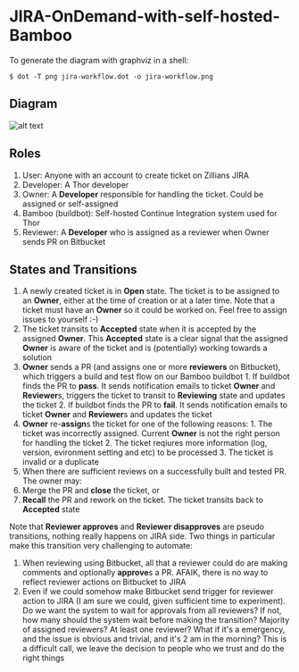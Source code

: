 JIRA-OnDemand-with-self-hosted-Bamboo
=====================================
To generate the diagram with graphviz in a shell:
```Shell
$ dot -T png jira-workflow.dot -o jira-workflow.png
```
## Diagram
![alt text](https://raw.github.com/kennethho/JIRA-OnDemand-with-self-hosted-Bamboo/master/jira-workflow.png "Workflow")

## Roles
1. User: Anyone with an account to create ticket on Zillians JIRA
2. Developer: A Thor developer
3. Owner: A **Developer** responsible for handling the ticket. Could be assigned or self-assigned
4. Bamboo (buildbot): Self-hosted Continue Integration system used for Thor
5. Reviewer: A **Developer** who is assigned as a reviewer when Owner sends PR on Bitbucket

## States and Transitions
1. A newly created ticket is in **Open** state. The ticket is to be assigned to an **Owner**, either at the time of creation or at a later time. Note that a ticket must have an **Owner** so it could be worked on. Feel free to assign issues to yourself :-)
2. The ticket transits to **Accepted** state when it is accepted by the assigned **Owner**. This **Accepted** state is a clear signal that the assigned **Owner** is aware of the ticket and is (potentially) working towards a solution
  1. **Owner** sends a PR (and assigns one or more **reviewers** on Bitbucket), which triggers a build and test flow on our Bamboo buildbot
    1. If buildbot finds the PR to **pass**. It sends notification emails to ticket **Owner** and **Reviewer**s, triggers the ticket to transit to **Reviewing** state and updates the ticket
    2. If buildbot finds the PR to **fail**. It sends notification emails to ticket **Owner** and **Reviewer**s and updates the ticket
  2. **Owner** re-**assign**s the ticket for one of the following reasons:
    1. The ticket was incorrectly assigned. Current **Owner** is not the right person for handling the ticket
    2. The ticket reqiures more information (log, version, evironment setting and etc) to be processed
    3. The ticket is invalid or a duplicate
3. When there are sufficient reviews on a successfully built and tested PR. The owner may:
  1. Merge the PR and **close** the ticket, or
  2. **Recall** the PR and rework on the ticket. The ticket transits back to **Accepted** state

Note that **Reviewer approves** and **Reviewer disapproves** are pseudo transitions, nothing really happens on JIRA side. Two things in particular make this transition very challenging to automate:

1. When reviewing using Bitbucket, all that a reviewer could do are making comments and optionally **approve**s a PR. AFAIK, there is no way to reflect reviewer actions on Bitbucket to JIRA
2. Even if we could somehow make Bitbucket send trigger for reviewer action to JIRA (I am sure we could, given sufficient time to experiment). Do we want the system to wait for approvals from all reviewers? If not, how many should the system wait before making the transition? Majority of assigned reviewers? At least one reviewer? What if it's a emergency, and the issue is obvious and trivial, and it's 2 am in the morning? This is a difficult call, we leave the decision to people who we trust and do the right things
